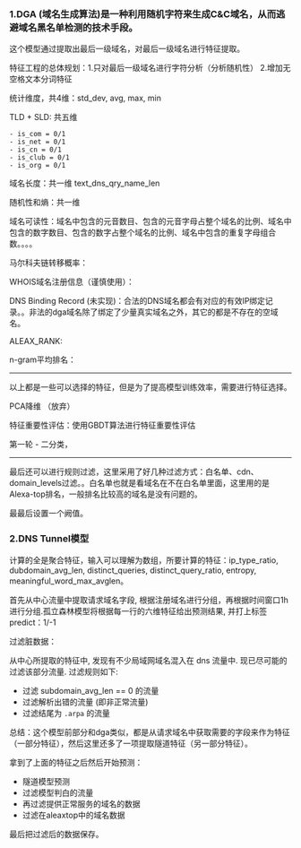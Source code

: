 ### 1.DGA (**域名**生成算法)**是**一种利用随机字符来生成C&C**域名**，从而逃避**域名**黑名单检测的技术手段。

这个模型通过提取出最后一级域名，对最后一级域名进行特征提取。

特征工程的总体规划：1.只对最后一级域名进行字符分析（分析随机性） 2.增加无空格文本分词特征

统计维度，共4维：std_dev, avg, max, min

TLD + SLD: 共五维

```
- is_com = 0/1
- is_net = 0/1
- is_cn = 0/1
- is_club = 0/1
- is_org = 0/1
```

域名长度：共一维 text_dns_qry_name_len

随机性和熵：共一维

域名可读性：域名中包含的元音数目、包含的元音字母占整个域名的比例、域名中包含的数字数目、包含的数字占整个域名的比例、域名中包含的重复字母组合数。。。。

马尔科夫链转移概率：

WHOIS域名注册信息（谨慎使用）：

DNS Binding Record (未实现)：合法的DNS域名都会有对应的有效IP绑定记录。。非法的dga域名除了绑定了少量真实域名之外，其它的都是不存在的空域名。

ALEAX_RANK:

n-gram平均排名：

---

以上都是一些可以选择的特征，但是为了提高模型训练效率，需要进行特征选择。

PCA降维 （放弃）

特征重要性评估：使用GBDT算法进行特征重要性评估

第一轮 - 二分类，

---

最后还可以进行规则过滤，这里采用了好几种过滤方式：白名单、cdn、domain_levels过滤。。白名单也就是看域名在不在白名单里面，这里用的是Alexa-top排名，一般排名比较高的域名是没有问题的。

最最后设置一个阙值。





### 2.DNS Tunnel模型

计算的全是聚合特征，输入可以理解为数组，所要计算的特征：ip_type_ratio, dubdomain_avg_len, distinct_queries, distinct_query_ratio, entropy, meaningful_word_max_avglen。

首先从中心流量中提取请求域名字段, 根据注册域名进行分组，再根据时间窗口1h进行分组.孤立森林模型将根据每一行的六维特征给出预测结果, 并打上标签predict：1/-1

过滤脏数据：

从中心所提取的特征中, 发现有不少局域网域名混入在 dns 流量中. 现已尽可能的过滤该部分流量. 过滤规则如下:

- 过滤 subdomain_avg_len == 0 的流量
- 过滤解析出错的流量 (即非正常流量)
- 过滤结尾为 `.arpa` 的流量

总结：这个模型前部分和dga类似，都是从请求域名中获取需要的字段来作为特征（一部分特征），然后这里还多了一项提取隧道特征（另一部分特征）。

拿到了上面的特征之后然后开始预测：

- 隧道模型预测
- 过滤模型判白的流量
- 再过滤提供正常服务的域名的数据
- 过滤在aleaxtop中的域名数据

最后把过滤后的数据保存。









